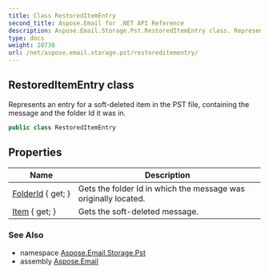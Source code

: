 ```yaml
---
title: Class RestoredItemEntry
second_title: Aspose.Email for .NET API Reference
description: Aspose.Email.Storage.Pst.RestoredItemEntry class. Represents an entry for a softdeleted item in the PST file containing the message and the folder Id it was in
type: docs
weight: 20730
url: /net/aspose.email.storage.pst/restoreditementry/
---
```

## RestoredItemEntry class

Represents an entry for a soft-deleted item in the PST file, containing the message and the folder Id it was in.

```csharp
public class RestoredItemEntry
```

## Properties

| Name | Description |
| --- | --- |
| [FolderId](../../aspose.email.storage.pst/restoreditementry/folderid/) { get; } | Gets the folder Id in which the message was originally located. |
| [Item](../../aspose.email.storage.pst/restoreditementry/item/) { get; } | Gets the soft-deleted message. |

### See Also

* namespace [Aspose.Email.Storage.Pst](../../aspose.email.storage.pst/)
* assembly [Aspose.Email](../../)


